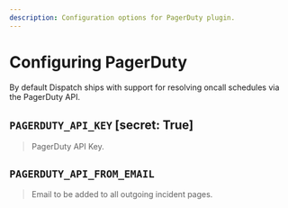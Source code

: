 ```yaml
---
description: Configuration options for PagerDuty plugin.
---
```


# Configuring PagerDuty

By default Dispatch ships with support for resolving oncall schedules via the PagerDuty API.

## `PAGERDUTY_API_KEY` \[secret: True\]

> PagerDuty API Key.

## `PAGERDUTY_API_FROM_EMAIL`

> Email to be added to all outgoing incident pages.

